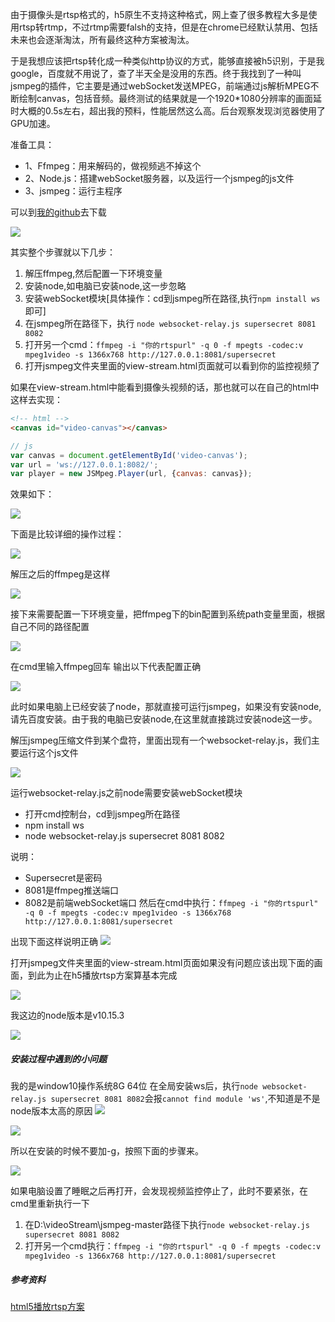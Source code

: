 
由于摄像头是rtsp格式的，h5原生不支持这种格式，网上查了很多教程大多是使用rtsp转rtmp，不过rtmp需要falsh的支持，但是在chrome已经默认禁用、包括未来也会逐渐淘汰，所有最终这种方案被淘汰。

于是我想应该把rtsp转化成一种类似http协议的方式，能够直接被h5识别，于是我google，百度就不用说了，查了半天全是没用的东西。终于我找到了一种叫jsmpeg的插件，它主要是通过webSocket发送MPEG，前端通过js解析MPEG不断绘制canvas，包括音频。最终测试的结果就是一个1920*1080分辨率的画面延时大概的0.5s左右，超出我的预料，性能居然这么高。后台观察发现浏览器使用了GPU加速。

准备工具：
- 1、Ffmpeg：用来解码的，做视频逃不掉这个
- 2、Node.js：搭建webSocket服务器，以及运行一个jsmpeg的js文件
- 3、jsmpeg：运行主程序

可以到[我的github](https://github.com/lavenderGirl/demo-projects/tree/master/videoStream)去下载

![](https://upload-images.jianshu.io/upload_images/4032200-fb47025314593a2a.png?imageMogr2/auto-orient/strip%7CimageView2/2/w/1240)


其实整个步骤就以下几步：
1. 解压ffmpeg,然后配置一下环境变量
2. 安装node,如电脑已安装node,这一步忽略
3. 安装webSocket模块[具体操作：cd到jsmpeg所在路径,执行`npm install ws`即可]
4. 在jsmpeg所在路径下，执行 `node websocket-relay.js supersecret 8081 8082`
5. 打开另一个cmd：`ffmpeg -i "你的rtspurl" -q 0 -f mpegts -codec:v mpeg1video -s 1366x768 http://127.0.0.1:8081/supersecret`
6. 打开jsmpeg文件夹里面的view-stream.html页面就可以看到你的监控视频了

如果在view-stream.html中能看到摄像头视频的话，那也就可以在自己的html中这样去实现：
```html
<!-- html -->
<canvas id="video-canvas"></canvas>
```

```js
// js
var canvas = document.getElementById('video-canvas');
var url = 'ws://127.0.0.1:8082/';
var player = new JSMpeg.Player(url, {canvas: canvas});
```
效果如下：

![](https://upload-images.jianshu.io/upload_images/4032200-4883feaff3c3c5fe.png?imageMogr2/auto-orient/strip%7CimageView2/2/w/1240)

下面是比较详细的操作过程：

![](https://upload-images.jianshu.io/upload_images/4032200-78c25389547127fd.png?imageMogr2/auto-orient/strip%7CimageView2/2/w/1240)

解压之后的ffmpeg是这样

![](https://upload-images.jianshu.io/upload_images/4032200-02af5d7288265fdc.png?imageMogr2/auto-orient/strip%7CimageView2/2/w/1240)

接下来需要配置一下环境变量，把ffmpeg下的bin配置到系统path变量里面，根据自己不同的路径配置

![](https://upload-images.jianshu.io/upload_images/4032200-3ca689074799a176.png?imageMogr2/auto-orient/strip%7CimageView2/2/w/1240)

在cmd里输入ffmpeg回车  输出以下代表配置正确

![](https://upload-images.jianshu.io/upload_images/4032200-16c4ba7e0e37944e.png?imageMogr2/auto-orient/strip%7CimageView2/2/w/1240)


此时如果电脑上已经安装了node，那就直接可运行jsmpeg，如果没有安装node,请先百度安装。由于我的电脑已安装node,在这里就直接跳过安装node这一步。

解压jsmpeg压缩文件到某个盘符，里面出现有一个websocket-relay.js，我们主要运行这个js文件

![](https://upload-images.jianshu.io/upload_images/4032200-5dba47a048ac9317.png?imageMogr2/auto-orient/strip%7CimageView2/2/w/1240)

运行websocket-relay.js之前node需要安装webSocket模块
- 打开cmd控制台，cd到jsmpeg所在路径
- npm install ws
- node websocket-relay.js supersecret 8081 8082

说明：

- Supersecret是密码
- 8081是ffmpeg推送端口
- 8082是前端webSocket端口
然后在cmd中执行：`ffmpeg -i "你的rtspurl" -q 0 -f mpegts -codec:v mpeg1video -s 1366x768 http://127.0.0.1:8081/supersecret`

出现下面这样说明正确
![](https://upload-images.jianshu.io/upload_images/4032200-331a1328198cd336.png?imageMogr2/auto-orient/strip%7CimageView2/2/w/1240)

打开jsmpeg文件夹里面的view-stream.html页面如果没有问题应该出现下面的画面，到此为止在h5播放rtsp方案算基本完成

![](https://upload-images.jianshu.io/upload_images/4032200-b6ffa4e5cf8df2de.png?imageMogr2/auto-orient/strip%7CimageView2/2/w/1240)


我这边的node版本是v10.15.3

![](https://upload-images.jianshu.io/upload_images/4032200-3e114166138ac9dc.png?imageMogr2/auto-orient/strip%7CimageView2/2/w/1240)

##### 安装过程中遇到的小问题

我的是window10操作系统8G 64位
在全局安装ws后，执行`node websocket-relay.js supersecret 8081 8082`会报`cannot find module 'ws'`,不知道是不是node版本太高的原因
![](https://upload-images.jianshu.io/upload_images/4032200-7d18b50e8a497321.png?imageMogr2/auto-orient/strip%7CimageView2/2/w/1240)

![](https://upload-images.jianshu.io/upload_images/4032200-bc91af94f0118133.png?imageMogr2/auto-orient/strip%7CimageView2/2/w/1240)

所以在安装的时候不要加-g，按照下面的步骤来。

![](https://upload-images.jianshu.io/upload_images/4032200-9df73a0e174d96ce.png?imageMogr2/auto-orient/strip%7CimageView2/2/w/1240)

如果电脑设置了睡眠之后再打开，会发现视频监控停止了，此时不要紧张，在cmd里重新执行一下
1. 在D:\videoStream\jsmpeg-master路径下执行`node websocket-relay.js supersecret 8081 8082`
2. 打开另一个cmd执行：`ffmpeg -i "你的rtspurl" -q 0 -f mpegts -codec:v mpeg1video -s 1366x768 http://127.0.0.1:8081/supersecret` 

##### 参考资料

[html5播放rtsp方案](https://my.oschina.net/chengpengvb/blog/1832469?tdsourcetag=s_pctim_aiomsg)










